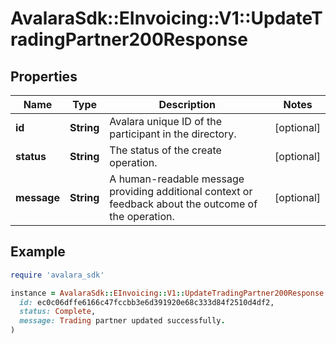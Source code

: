 # AvalaraSdk::EInvoicing::V1::UpdateTradingPartner200Response

## Properties

| Name | Type | Description | Notes |
| ---- | ---- | ----------- | ----- |
| **id** | **String** | Avalara unique ID of the participant in the directory. | [optional] |
| **status** | **String** | The status of the create operation. | [optional] |
| **message** | **String** | A human-readable message providing additional context or feedback about the outcome of the operation. | [optional] |

## Example

```ruby
require 'avalara_sdk'

instance = AvalaraSdk::EInvoicing::V1::UpdateTradingPartner200Response.new(
  id: ec0c06dffe6166c47fccbb3e6d391920e68c333d84f2510d4df2,
  status: Complete,
  message: Trading partner updated successfully.
)
```

